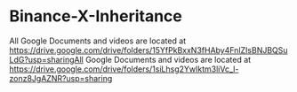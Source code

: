 # Binance-X-Inheritance
All Google Documents and videos are located at https://drive.google.com/drive/folders/15YfPkBxxN3fHAby4FnlZIsBNJBQSuLdG?usp=sharingAll Google Documents and videos are located at https://drive.google.com/drive/folders/1siLhsg2YwIktm3liVc_l-zonz8JgAZNR?usp=sharing
